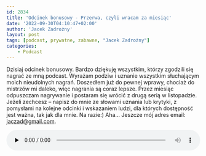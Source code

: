 ```yaml
---
id: 2834
title: 'Odcinek bonusowy - Przerwa, czyli wracam za miesiąc'
date: '2022-09-30T04:10:47+02:00'
author: 'Jacek Zadrożny'
layout: post
tags: [podcast, prywatne, zabawne, "Jacek Zadrożny"]
categories:
    - Podcast
---
```

Dzisiaj odcinek bonusowy. Bardzo dziękuję wszystkim, którzy zgodzili się nagrać ze mną podcast. Wyrażam podziw i uznanie wszystkim słuchającym moich nieudolnych nagrań. Doszedłem już do pewnej wprawy, chociaż do mistrzów mi daleko, więc nagrania są coraz lepsze. Przez miesiąc odpuszczam nagrywanie i postaram się wrócić z drugą serią w listopadzie. Jeżeli zechcesz – napisz do mnie ze słowami uznania lub krytyki, z pomysłami na kolejne odcinki i wskazaniem ludzi, dla których dostępność jest ważna, tak jak dla mnie. Na razie:) Aha… Jeszcze mój adres email: <jaczad@gmail.com>.


<audio class="wp-audio-shortcode" controls="controls" id="audio-2834-17" preload="none" style="width: 100%;"><source src="https://anchor.fm/s/529b8668/podcast/play/58307044/https%3A%2F%2Fd3ctxlq1ktw2nl.cloudfront.net%2Fstaging%2F2022-8-29%2Fdba06faa-b039-91a7-26ae-8d5b63df20ae.mp3?_=17" type="audio/mpeg"></source><https://anchor.fm/s/529b8668/podcast/play/58307044/https%3A%2F%2Fd3ctxlq1ktw2nl.cloudfront.net%2Fstaging%2F2022-8-29%2Fdba06faa-b039-91a7-26ae-8d5b63df20ae.mp3></audio>

